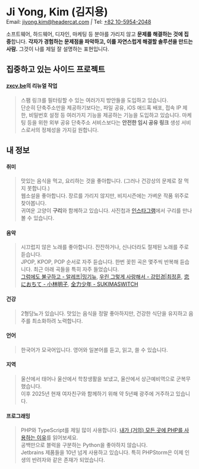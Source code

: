 <h1 style="margin: 0">Ji Yong, Kim (김지용)</h1>
<x-tokens>
    <span>Email: <a href="mailto:jiyong.kim@headercat.com">jiyong.kim@headercat.com</a></span>
    <i>|</i>
    <span>Tel: <a href="tel:+821059542048">+82 10-5954-2048</a></span>
</x-tokens>

소프트웨어, 하드웨어, 디자인, 마케팅 등 분야를 가리지 않고 **문제를 해결하는 것에 집중**합니다.
**각자가 경험하는 문제점을 파악하고, 이를 자연스럽게 해결할 솔루션을 만드는 사람.** 그것이 나를 제일 잘 설명하는 표현입니다.

## 집중하고 있는 사이드 프로젝트

#### <a href="https://zxcv.be" target="_blank">zxcv.be</a>의 리뉴얼 작업
> 스팸 링크를 필터링할 수 있는 여러가지 방안들을 도입하고 있습니다.<br />
> 단순히 단축주소만을 제공하기보다는, 파일 공유, iOS 애드혹 배포, 접속 IP 제한, 비밀번호 설정 등 여러가지 기능을 제공하는 기능을 도입하고 있습니다.
> 마케팅 등을 위한 외부 공유 단축주소 서비스보다는 **안전한 임시 공유 링크** 생성 서비스로서의 정체성을 가지길 원합니다.

## 내 정보

#### 취미
> 맛있는 음식을 먹고, 요리하는 것을 좋아합니다. (그러나 건강상의 문제로 잘 먹지 못합니다.)<br />
> 웹소설을 좋아합니다. 장르를 가리지 않지만, 비지시즌에는 가벼운 작품 위주로 찾아봅니다.<br />
> 귀여운 고양이 **구리**와 함께하고 있습니다. 사진첩과 <a href="https://instagram.com/headercatcat" target="_blank">인스타그램</a>에서
> 구리를 만나볼 수 있습니다.

#### 음악
> 시끄럽지 않은 노래를 좋아합니다. 잔잔하거나, 신나더라도 절제된 노래를 주로 듣습니다.<br />
> JPOP, KPOP, POP 순서로 자주 듣습니다. 한번 꽂힌 곡은 몇주씩 반복해 듣습니다. 최근 아래 곡들을 특히 자주 들었습니다.<br />
> <a href="https://www.youtube.com/watch?v=ejY-UN7Qhp4" target="_blank">그럼에도 불구하고 - 알레프|밍기뉴</a>,
> <a href="https://www.youtube.com/watch?v=HHLL9qiE2L4" target="_blank">우린 그렇게 사랑해서 - 강민경|최정훈</a>,
> <a href="https://www.youtube.com/watch?v=_cbDDe-_NmQ" target="_blank">恋におちて - 小林明子</a>,
> <a href="https://www.youtube.com/watch?v=IvDTkTKi5pA" target="_blank">全力少年 - SUKIMASWITCH</a>

#### 건강
> 2형당뇨가 있습니다. 맛있는 음식을 정말 좋아하지만, 건강한 식단을 유지하고 음주를 최소화하려 노력합니다.

#### 언어
> 한국어가 모국어입니다. 영어와 일본어를 듣고, 읽고, 쓸 수 있습니다.

#### 지역
> 울산에서 태어나 울산에서 학창생활을 보냈고, 울산에서 상근예비역으로 군복무했습니다.<br />
> 이후 2025년 현재 여자친구와 함께하기 위해 약 5년째 광주에 거주하고 있습니다.

#### 프로그래밍
> PHP와 TypeScript를 제일 많이 사용합니다.
> <a href="/blog/202501/why-i-use-php-almost-everywhere">내가 (거의) 모든 곳에 PHP를 사용하는 이유</a>를 읽어보세요.<br />
> 공백만으로 블럭을 구분하는 Python을 좋아하지 않습니다.<br />
> Jetbrains 제품들을 10년 넘게 사용하고 있습니다. 특히 PHPStorm은 이제 인생의 반려자와 같은 존재가 되었습니다.
